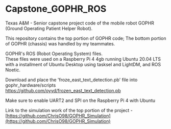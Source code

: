 # Capstone_GOPHR_ROS
Texas A&M - Senior capstone project code of the mobile robot GOPHR (Ground Operating Patient Helper Robot).

This repository contains the top portion of GOPHR code; The bottom portion of GOPHR (chassis) was handled by my teammates.

GOPHR's ROS (Robot Operating System) files.<br>
These files were used on a Raspberry Pi 4 4gb running Ubuntu 20.04 LTS with a installment of Ubuntu Desktop using tasksel and LightDM, and ROS Noetic.

Download and place the 'froze_east_text_detection.pb' file into gophr_hardware/scripts
https://github.com/oyyd/frozen_east_text_detection.pb

Make sure to enable UART2 and SPI on the Raspberry Pi 4 with Ubuntu

Link to the simulation work of the top portion of the project - [https://github.com/ChrisO98/GOPHR_Simulation](https://github.com/ChrisO98/GOPHR_Simulation)
